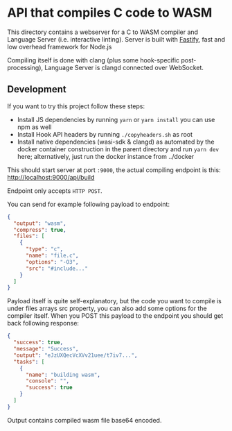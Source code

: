 # API that compiles C code to WASM

This directory contains a webserver for a C to WASM compiler and
Language Server (i.e. interactive linting).  Server is built with
[Fastify](https://www.fastify.io/), fast and low overhead framework
for Node.js

Compiling itself is done with clang (plus some hook-specific
post-processing), Language Server is clangd connected over WebSocket.


## Development

If you want to try this project follow these steps:

- Install JS dependencies by running `yarn` or `yarn install` you can use npm as well
- Install Hook API headers by running `./copyheaders.sh` as root
- Install native dependencies (wasi-sdk & clangd) as automated by the docker container construction in the parent directory and run `yarn dev` here; alternatively, just run the docker instance from ../docker

This should start server at port `:9000`, the actual compiling endpoint is this:
[http://localhost:9000/api/build](localhost:9000/api/build)

Endpoint only accepts `HTTP POST`.

You can send for example following payload to endpoint:

```json
{
  "output": "wasm",
  "compress": true,
  "files": [
    {
      "type": "c",
      "name": "file.c",
      "options": "-O3",
      "src": "#include..."
    }
  ]
}
```

Payload itself is quite self-explanatory, but the code you want to compile is under files arrays src property, you can also add some options for the compiler itself. When you POST this payload to the endpoint you should get back following response:

```json
{
  "success": true,
  "message": "Success",
  "output": "eJzUXQecVcXVv21uee/t7iv7...",
  "tasks": [
    {
      "name": "building wasm",
      "console": "",
      "success": true
    }
  ]
}
```

Output contains compiled wasm file base64 encoded.
